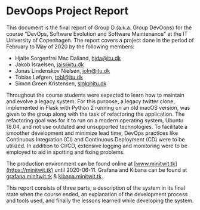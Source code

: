 # DevOops Project Report

This document is the final report of Group D (a.k.a. Group DevOops) for the course "DevOps, Software Evolution and Software Maintenance" at the IT University of Copenhagen. The report covers a project done in the period of February to May of 2020 by the following members:

- Hjalte Sorgenfrei Mac Dalland, hjda@itu.dk
- Jakob Israelsen, jais@itu.dk
- Jonas Lindenskov Nielsen, joln@itu.dk
- Tobias Løfgren, tobl@itu.dk
- Simon Green Kristensen, sigk@itu.dk

Throughout the course students were expected to learn how to maintain and evolve a legacy system.
For this purpose, a legacy twitter clone, implemented in Flask with Python 2 running on an old macOS version, was given to the group along with the task of refactoring the application.
The refactoring goal was for it to run on a modern operating system, Ubuntu 18.04, and not use outdated and unsupported technologies. To facilitate a smoother development and minimize lead time, DevOps practices like Continuous Integration (CI) and Continuous Deployment (CD) were to be utilized. In addition to CI/CD, extensive logging and monitoring were to be employed to aid in spotting and fixing problems.

The production environment can be found online at [www.minitwit.tk](https://minitwit.tk) until 2020-06-11. Grafana and Kibana can be found at [grafana.minitwit.tk](https://grafana.minitwit.tk) & [kibana.minitwit.tk](https://kibana.minitwit.tk).

This report consists of three parts, a description of the system in its final state when the course ended, an explanation of the development process and tools used, and finally the lessons learned while developing the system.

